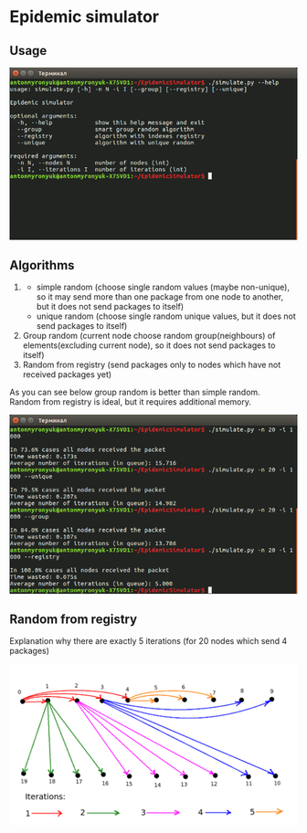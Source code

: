# Epidemic simulator  
## Usage
<img src="/readme_images/help.png">

## Algorithms
 1) - simple random (choose single random values (maybe non-unique), so it 
 may send more than one package from one node to another, 
 but it does not send packages to itself)  
    - unique random (choose single random unique values, 
    but it does not send packages to itself)
 2) Group random (current node choose random group(neighbours) 
 of elements(excluding current node), so it does not send packages to itself)
 3) Random from registry (send packages only to nodes which have not received packages yet)  

As you can see below group random is better than simple random.  
Random from registry is ideal, but it requires additional memory.  

<img src="/readme_images/example.png">

## Random from registry
Explanation why there are exactly 5 iterations 
(for 20 nodes which send 4 packages)  

<img src="/readme_images/explanation.png">